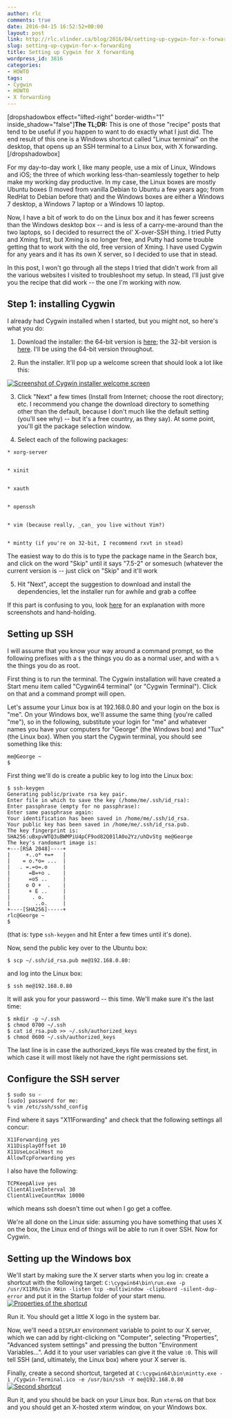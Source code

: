 ```yaml
---
author: rlc
comments: true
date: 2016-04-15 16:52:52+00:00
layout: post
link: http://rlc.vlinder.ca/blog/2016/04/setting-up-cygwin-for-x-forwarding/
slug: setting-up-cygwin-for-x-forwarding
title: Setting up Cygwin for X forwarding
wordpress_id: 3816
categories:
- HOWTO
tags:
- Cygwin
- HOWTO
- X forwarding
---
```


[dropshadowbox effect="lifted-right" border-width="1" inside_shadow="false"]**The TL;DR:**
This is one of those "recipe" posts that tend to be useful if you happen to want to do exactly what I just did. The end result of this one is a Windows shortcut called "Linux terminal" on the desktop, that opens up an SSH terminal to a Linux box, with X forwarding.[/dropshadowbox]
<!-- more -->
For my day-to-day work I, like many people, use a mix of Linux, Windows and iOS; the three of which working less-than-seamlessly together to help make my working day productive. In my case, the Linux boxes are mostly Ubuntu boxes (I moved from vanilla Debian to Ubuntu a few years ago; from RedHat to Debian before that) and the Windows boxes are either a Windows 7 desktop, a Windows 7 laptop or a Windows 10 laptop.

Now, I have a bit of work to do on the Linux box and it has fewer screens than the Windows desktop box -- and is less of a carry-me-around than the two laptops, so I decided to resurrect the ol' X-over-SSH thing. I tried Putty and Xming first, but Xming is no longer free, and Putty had some trouble getting that to work with the old, free version of Xming. I have used Cygwin for any years and it has its own X server, so I decided to use that in stead.

In this post, I won't go through all the steps I tried that didn't work from all the various websites I visited to troubleshoot my setup. In stead, I'll just give you the recipe that did work -- the one I'm working with now.


## Step 1: installing Cygwin


I already had Cygwin installed when I started, but you might not, so here's what you do:



 	
  1. Download the installer: the 64-bit version is [here](http://cygwin.com/setup-x86_64.exe); the 32-bit version is [here](http://cygwin.com/setup-x86.exe). I'll be using the 64-bit version throughout.

 	
  2. Run the installer. It'll pop up a welcome screen that should look a lot like this:  

[![Screenshot of Cygwin installer welcome screen](http://rlc.vlinder.ca/wp-content/uploads/2016/04/screenshot.png)](http://rlc.vlinder.ca/wp-content/uploads/2016/04/screenshot.png)

 	
  3. Click "Next" a few times (Install from Internet; choose the root directory; etc. I recommend you change the download directory to something other than the default, because I don't much like the default setting (you'll see why) -- but it's a free country, as they say). At some point, you'll git the package selection window.


  4. Select each of the following packages:

    * xorg-server


    * xinit


    * xauth


    * openssh


    * vim (because really, _can_ you live without Vim?)


    * mintty (if you're on 32-bit, I recommend rxvt in stead)


The easiest way to do this is to type the package name in the Search box, and click on the word "Skip" until it says "7.5-2" or somesuch (whatever the current version is -- just click on "Skip" and it'll work



  5. Hit "Next", accept the suggestion to download and install the dependencies, let the installer run for awhile and grab a coffee


If this part is confusing to you, look [here](http://x.cygwin.com/docs/ug/setup-cygwin-x-installing.html) for an explanation with more screenshots and hand-holding.



## Setting up SSH


I will assume that you know your way around a command prompt, so the following prefixes with a `$` the things you do as a normal user, and with a `%` the things you do as root.

First thing is to run the terminal. The Cygwin installation will have created a Start menu item called "Cygwin64 terminal" (or "Cygwin Terminal"). Click on that and a command prompt will open.

Let's assume your Linux box is at 192.168.0.80 and your login on the box is "me". On your Windows box, we'll assume the same thing (you're called "me"), so in the following, substitute your login for "me" and whatever names you have your computers for "George" (the Windows box) and "Tux" (the Linux box). When you start the Cygwin terminal, you should see something like this:

    
    me@George ~
    $ 



First thing we'll do is create a public key to log into the Linux box:

    
    $ ssh-keygen
    Generating public/private rsa key pair.
    Enter file in which to save the key (/home/me/.ssh/id_rsa): 
    Enter passphrase (empty for no passphrase):
    Enter same passphrase again:
    Your identification has been saved in /home/me/.ssh/id_rsa.
    Your public key has been saved in /home/me/.ssh/id_rsa.pub.
    The key fingerprint is:
    SHA256:uBxpvWTQ3uBWMPiU4pCF9od82Q01lA0o2Yz/uhDvStg me@George
    The key's randomart image is:
    +---[RSA 2048]----+
    |     +..o* +=+   |
    |    = o.*o= ...  |
    |   . =.=o=.o     |
    |      =B=+o .    |
    |      =oS ..     |
    |     o O +  .    |
    |      + E ..     |
    |       . o.      |
    |        ..o.     |
    +----[SHA256]-----+
    rlc@George ~
    $ 


(that is: type `ssh-keygen` and hit Enter a few times until it's done).

Now, send the public key over to the Ubuntu box:
    
    $ scp ~/.ssh/id_rsa.pub me@192.168.0.80:


and log into the Linux box:
    
    $ ssh me@192.168.0.80


It will ask you for your password -- this time. We'll make sure it's the last time:

    
    $ mkdir -p ~/.ssh
    $ chmod 0700 ~/.ssh
    $ cat id_rsa.pub >> ~/.ssh/authorized_keys
    $ chmod 0600 ~/.ssh/authorized_keys


The last line is in case the authorized_keys file was created by the first, in which case it will most likely not have the right permissions set.



## Configure the SSH server



    
    $ sudo su -
    [sudo] password for me:
    % vim /etc/ssh/sshd_config



Find where it says "X11Forwarding" and check that the following settings all concur:

    
    X11Forwarding yes
    X11DisplayOffset 10
    X11UseLocalHost no
    AllowTcpForwarding yes


I also have the following: 
    
    TCPKeepAlive yes
    ClientAliveInterval 30
    ClientAliveCountMax 10000


which means ssh doesn't time out when I go get a coffee.

We're all done on the Linux side: assuming you have something that uses X on the box, the Linux end of things will be able to run it over SSH. Now for Cygwin.



## Setting up the Windows box


We'll start by making sure the X server starts when you log in: create a shortcut with the following target:
`C:\cygwin64\bin\run.exe -p /usr/X11R6/bin XWin -listen tcp -multiwindow -clipboard -silent-dup-error`
and put it in the Startup folder of your start menu.
[![Properties of the shortcut](http://rlc.vlinder.ca/wp-content/uploads/2016/04/screenshot-1.png)](http://rlc.vlinder.ca/wp-content/uploads/2016/04/screenshot-1.png)

Run it. You should get a little X logo in the system bar.

Now, we'll need a `DISPLAY` environment variable to point to our X server, which we can add by right-clicking on "Computer", selecting "Properties", "Advanced system settings" and pressing the button "Environment Variables...". Add it to your user variables can give it the value `:0`. This will tell SSH (and, ultimately, the Linux box) where your X server is.

Finally, create a second shortcut, targeted at `C:\cygwin64\bin\mintty.exe -i /Cygwin-Terminal.ico -e /usr/bin/ssh -Y me@192.168.0.80`
[![Second shortcut](http://rlc.vlinder.ca/wp-content/uploads/2016/04/screenshot-2.png)](http://rlc.vlinder.ca/wp-content/uploads/2016/04/screenshot-2.png)

Run it, and you should be back on your Linux box. Run `xterm&` on that box and you should get an X-hosted xterm window, on your Windows box.

